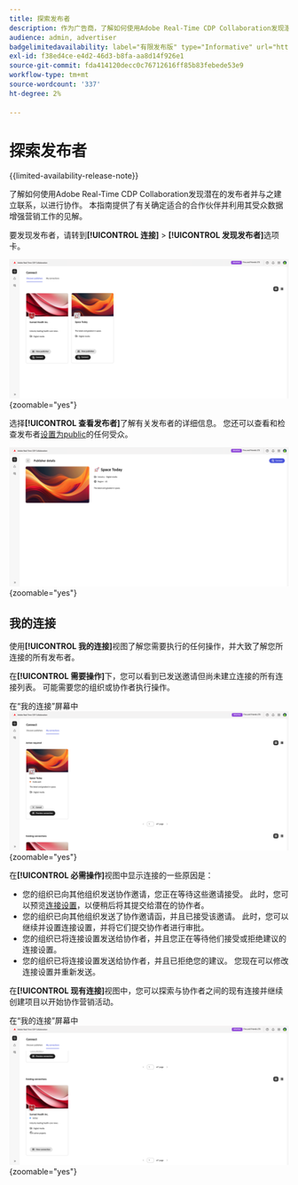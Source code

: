 ```yaml
---
title: 探索发布者
description: 作为广告商，了解如何使用Adobe Real-Time CDP Collaboration发现潜在的出版商以进行协作
audience: admin, advertiser
badgelimitedavailability: label="有限发布版" type="Informative" url="https://helpx.adobe.com/cn/legal/product-descriptions/real-time-customer-data-platform-collaboration.html newtab=true"
exl-id: f38ed4ce-e4d2-46d3-b8fa-aa8d14f926e1
source-git-commit: fda414120decc0c76712616ff85b83febede53e9
workflow-type: tm+mt
source-wordcount: '337'
ht-degree: 2%

---
```


# 探索发布者

{{limited-availability-release-note}}

了解如何使用Adobe Real-Time CDP Collaboration发现潜在的发布者并与之建立联系，以进行协作。 本指南提供了有关确定适合的合作伙伴并利用其受众数据增强营销工作的见解。

要发现发布者，请转到&#x200B;**[!UICONTROL 连接]** > **[!UICONTROL 发现发布者]**&#x200B;选项卡。

![发现发布者页面](/help/assets/connect/discover-publishers/discover-publishers-overview.png){zoomable="yes"}

选择&#x200B;**[!UICONTROL 查看发布者]**&#x200B;了解有关发布者的详细信息。 您还可以查看和检查发布者[设置为public](/help/guide/setup/onboard-audiences.md#metadata-visibility)的任何受众。

![查看发布者配置文件](/help/assets/connect/discover-publishers/view-publisher-profile.png){zoomable="yes"}

## 我的连接

使用&#x200B;**[!UICONTROL 我的连接]**&#x200B;视图了解您需要执行的任何操作，并大致了解您所连接的所有发布者。

在&#x200B;**[!UICONTROL 需要操作]**&#x200B;下，您可以看到已发送邀请但尚未建立连接的所有连接列表。 可能需要您的组织或协作者执行操作。

在“我的连接”屏幕中![需要执行操作的视图](/help/assets/connect/discover-publishers/action-required-view.png){zoomable="yes"}

在&#x200B;**[!UICONTROL 必需操作]**&#x200B;视图中显示连接的一些原因是：

* 您的组织已向其他组织发送协作邀请，您正在等待这些邀请接受。 此时，您可以预览[连接设置](/help/guide/glossary.md#connection-settings)，以便稍后将其提交给潜在的协作者。
* 您的组织已向其他组织发送了协作邀请函，并且已接受该邀请。 此时，您可以继续并设置连接设置，并将它们提交协作者进行审批。
* 您的组织已将连接设置发送给协作者，并且您正在等待他们接受或拒绝建议的连接设置。
* 您的组织已将连接设置发送给协作者，并且已拒绝您的建议。 您现在可以修改连接设置并重新发送。

在&#x200B;**[!UICONTROL 现有连接]**&#x200B;视图中，您可以探索与协作者之间的现有连接并继续创建项目以开始协作营销活动。

在“我的连接”屏幕中![现有连接视图](/help/assets/connect/discover-publishers/existing-connections-view.png){zoomable="yes"}

